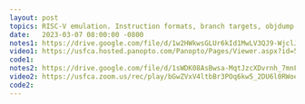 ```yaml
---
layout: post
topics: RISC-V emulation. Instruction formats, branch targets, objdump. Assigned [project04](assignments/project04.html)
date:   2023-03-07 08:00:00 -0800
notes1: https://drive.google.com/file/d/1w2HWkwsGLUr6kId1MwLV3QJ9-WjclJEJ/view?usp=sharing 
video1: https://usfca.hosted.panopto.com/Panopto/Pages/Viewer.aspx?id=560bfec7-cf76-4ef3-9d86-af93011bd8fe 
code1:  
notes2: https://drive.google.com/file/d/1sWDK08AsBwsa-MqtJzcXDvrnh_7mnFwI/view?usp=share_link
video2: https://usfca.zoom.us/rec/play/bGwZVxV4ltbBr3POq6kw5_2DU6l0RWoeugpyC_paVjyfyP13g6R4MHWrBLpB9JxrW-jRR0CMPYJDMPcS.Dzf79BGQ1ODhWtxO?continueMode=true
code2:  
---
```

